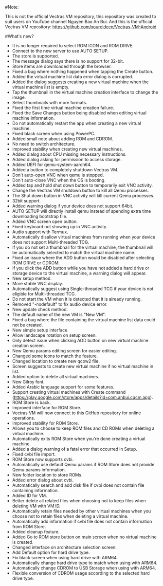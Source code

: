#Note:

This is not the official Vectras VM repository, this repository was created to suit users on YouTube channel Nguyen Bao An Bui. And this is the official Vectras VM repository: https://github.com/xoureldeen/Vectras-VM-Android

#What's new?

- It is no longer required to select ROM ICON and ROM DRIVE.
- Connect to the new server to use AUTO SETUP.
- The store is supported.
- The message dialog says there is no support for 32-bit.
- Store items are downloaded through the browser.
- Fixed a bug where nothing happened when tapping the Create button.
- Added the virtual machine list data error dialog is corrupted.
- Added the dialog suggests creating a new virtual machine when the virtual machine list is empty.
- Tap the thumbnail in the virtual machine creation interface to change the image.
- Select thumbnails with more formats.
- Fixed the first time virtual machine creation failure.
- Fixed the Save Changes button being disabled when editing virtual machine information.
- Do not automatically restart the app when creating a new virtual machine.
- Fixed black screen when using PowerPC.
- Added small note about adding ROM and CDROM.
- No need to switch architecture.
- Improved stability when creating new virtual machines.
- Added dialog about CPU missing necessary instructions.
- Added dialog asking for permission to access storage.
- Added UEFI for qemu-system-aarch64.
- Added a button to completely shutdown Vectras VM.
- Don't auto-open VNC when qemu is stopped.
- Don't auto-close VNC when the OS is booting.
- Added tap and hold shut down button to temporarily exit VNC activity.
- Change the Vectras VM shutdown button to kill all Qemu processes.
- The Shut down button in VNC activity will kill current Qemu processes.
- 32bit support.
- Added warning dialog if your device does not support 64bit.
- AUTO SETUP will directly install qemu instead of spending extra time downloading bootstrap file.
- Added VNC screen open button.
- Fixed keyboard not showing up in VNC activity.
- Audio support with Termux.
- Automatically disallow virtual machines from running when your device does not support Multi-threaded TCG.
- If you do not set a thumbnail for the virtual machine, the thumbnail will be automatically selected to match the virtual machine name.
- Fixed an issue where the ADD button would be disabled after selecting ROM DRIVE or CDROM.
- If you click the ADD button while you have not added a hard drive or storage device to the virtual machine, a warning dialog will appear.
- New setup method.
- More stable VNC display.
- Automatically suggest using Single-threaded TCG if your device is not eligible for Multi-threaded TCG.
- Do not start the VM when it is detected that it is already running.
- Removed "-nodefault" to fix audio device error.
- New update check method.
- The default name of the new VM is "New VM".
- Fixed a bug where the file containing the virtual machine list data could not be created.
- New simple setup interface.
- Allow landscape rotation on setup screen.
- Only detect issue when clicking ADD button on new virtual machine creation screen.
- New Qemu params editing screen for easier editing.
- Changed some icons to match the feature.
- Changed location to create new qcow2 file.
- Screen suggests to create new virtual machine if no virtual machine in list.
- Added option to delete all virtual machines.
- New Gilroy font.
- Added Arabic language support for some features.
- Support creating virtual machines with Create command (https://play.google.com/store/apps/details?id=com.anbui.cqcm.app).
- ROM Store is back.
- Improved interface for ROM Store.
- Vectras VM will now connect to this GitHub repository for online operations.
- Improved stability for ROM Store.
- Allows you to choose to keep ROM files and CD ROMs when deleting a virtual machine.
- Automatically exits ROM Store when you're done creating a virtual machine.
- Added a dialog warning of a fatal error that occurred in Setup.
- Fixed cvbi file import.
- ROM Store now supports cvbi.
- Automatically use default Qemu params if ROM Store does not provide Qemu params information.
- New folder location to store ROMs.
- Added error dialog about cvbi.
- Automatically search and add disk file if cvbi does not contain file containing information.
- Added ID for VM.
- Better delete all related files when choosing not to keep files when deleting VM with VM ID.
- Automatically retain files needed by other virtual machines when you choose not to retain files when deleting a virtual machine.
- Automatically add information if cvbi file does not contain information from ROM Store.
- Added cleanup feature.
- Added Go to ROM store button on main screen when no virtual machine is created.
- Changed interface on architecture selection screen.
- Add Default option for hard drive type.
- Fix black screen when using hard drive with ARM64.
- Automatically change hard drive type to match when using with ARM64.
- Automatically change CDROM to USB Storage when using with ARM64.
- Flexible conversion of CDROM usage according to the selected hard drive type.
